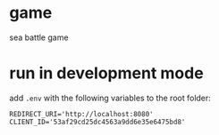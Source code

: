 # game
sea battle game

# run in development mode

add `.env` with the following variables to the root folder:

```
REDIRECT_URI='http://localhost:8080'
CLIENT_ID='53af29cd25dc4563a9dd6e35e6475bd8'
```
